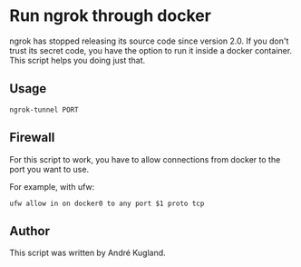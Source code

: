 # Run ngrok through docker

ngrok has stopped releasing its source code since version 2.0.
If you don't trust its secret code, you have the option to run
it inside a docker container. This script helps you doing just
that.

## Usage

```
ngrok-tunnel PORT
```

## Firewall

For this script to work, you have to allow connections from docker
to the port you want to use.

For example, with ufw:

```
ufw allow in on docker0 to any port $1 proto tcp
```

## Author

This script was written by André Kugland.

